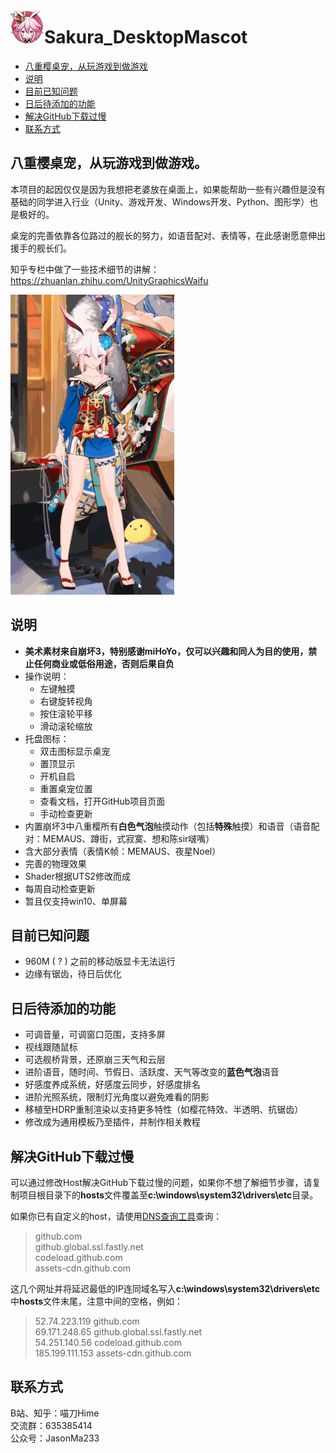# <img src="README.assets/icon.png" alt="icon" style="zoom:50%;" />Sakura_DesktopMascot

- [八重樱桌宠，从玩游戏到做游戏](#八重樱桌宠从玩游戏到做游戏)
- [说明](#说明)
- [目前已知问题](#目前已知问题)
- [日后待添加的功能](#日后待添加的功能)
- [解决GitHub下载过慢](#解决GitHub下载过慢)
- [联系方式](#联系方式)

## 八重樱桌宠，从玩游戏到做游戏。

本项目的起因仅仅是因为我想把老婆放在桌面上，如果能帮助一些有兴趣但是没有基础的同学进入行业（Unity、游戏开发、Windows开发、Python、图形学）也是极好的。

桌宠的完善依靠各位路过的舰长的努力，如语音配对、表情等，在此感谢愿意伸出援手的舰长们。

知乎专栏中做了一些技术细节的讲解：https://zhuanlan.zhihu.com/UnityGraphicsWaifu

<img src="README.assets/Demo01.gif" alt="Demo01" style="zoom:80%;" />

## 说明
- **美术素材来自崩坏3，特别感谢miHoYo，仅可以兴趣和同人为目的使用，禁止任何商业或低俗用途，否则后果自负**
- 操作说明：
  - 左键触摸
  - 右键旋转视角
  - 按住滚轮平移
  - 滑动滚轮缩放
- 托盘图标：
  - 双击图标显示桌宠
  - 置顶显示
  - 开机自启
  - 重置桌宠位置
  - 查看文档，打开GitHub项目页面
  - 手动检查更新
- 内置崩坏3中八重樱所有**白色气泡**触摸动作（包括**特殊**触摸）和语音（语音配对：MEMAUS、蹲街，式寂寞、想和陈sir啵嘴）
- 含大部分表情（表情K帧：MEMAUS、夜星Noel）
- 完善的物理效果
- Shader根据UTS2修改而成
- 每周自动检查更新
- 暂且仅支持win10、单屏幕

## 目前已知问题
- 960M ( ? ) 之前的移动版显卡无法运行
- 边缘有锯齿，待日后优化

## 日后待添加的功能
- 可调音量，可调窗口范围，支持多屏
- 视线跟随鼠标
- 可选舰桥背景，还原崩三天气和云层
- 进阶语音，随时间、节假日、活跃度、天气等改变的**蓝色气泡**语音
- 好感度养成系统，好感度云同步，好感度排名
- 进阶光照系统，限制灯光角度以避免难看的阴影
- 移植至HDRP重制渲染以支持更多特性（如樱花特效、半透明、抗锯齿）
- 修改成为通用模板乃至插件，并制作相关教程

## 解决GitHub下载过慢

可以通过修改Host解决GitHub下载过慢的问题，如果你不想了解细节步骤，请复制项目根目录下的**hosts**文件覆盖至**c:\windows\system32\drivers\etc**目录。

如果你已有自定义的host，请使用[DNS查询工具](http://tool.chinaz.com/dns/?type=1&amp;host=github.com&amp;ip=)查询：

> github.com  
> github.global.ssl.fastly.net  
> codeload.github.com  
> assets-cdn.github.com

这几个网址并将延迟最低的IP连同域名写入**c:\windows\system32\drivers\etc**中**hosts**文件末尾，注意中间的空格，例如：

> 52.74.223.119  github.com  
> 69.171.248.65 github.global.ssl.fastly.net  
> 54.251.140.56 codeload.github.com  
> 185.199.111.153 assets-cdn.github.com

## 联系方式

B站、知乎：喵刀Hime  
交流群：635385414  
公众号：JasonMa233